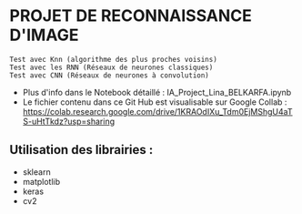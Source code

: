 # PROJET DE RECONNAISSANCE D'IMAGE

    Test avec Knn (algorithme des plus proches voisins)
    Test avec les RNN (Réseaux de neurones classiques)
    Test avec CNN (Réseaux de neurones à convolution)
 
* Plus d'info dans le Notebook détaillé : IA_Project_Lina_BELKARFA.ipynb
* Le fichier contenu dans ce Git Hub est visualisable sur Google Collab : https://colab.research.google.com/drive/1KRAOdIXu_Tdm0EjMShgU4aTS-uHtTkdz?usp=sharing

## Utilisation des librairies : 
* sklearn
* matplotlib
* keras
* cv2
    
    
